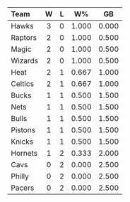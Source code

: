 | Team                             |  W  |  L  |  W%   |  GB   |
|:---------------------------------|:---:|:---:|:-----:|:-----:|
| [](/r/atlantahawks) Hawks        |  3  |  0  | 1.000 | 0.000 |
| [](/r/torontoraptors) Raptors    |  2  |  0  | 1.000 | 0.500 |
| [](/r/orlandomagic) Magic        |  2  |  0  | 1.000 | 0.500 |
| [](/r/washingtonwizards) Wizards |  2  |  0  | 1.000 | 0.500 |
| [](/r/heat) Heat                 |  2  |  1  | 0.667 | 1.000 |
| [](/r/bostonceltics) Celtics     |  2  |  1  | 0.667 | 1.000 |
| [](/r/mkebucks) Bucks            |  1  |  1  | 0.500 | 1.500 |
| [](/r/gonets) Nets               |  1  |  1  | 0.500 | 1.500 |
| [](/r/chicagobulls) Bulls        |  1  |  1  | 0.500 | 1.500 |
| [](/r/detroitpistons) Pistons    |  1  |  1  | 0.500 | 1.500 |
| [](/r/nyknicks) Knicks           |  1  |  1  | 0.500 | 1.500 |
| [](/r/charlottehornets) Hornets  |  1  |  2  | 0.333 | 2.000 |
| [](/r/clevelandcavs) Cavs        |  0  |  2  | 0.000 | 2.500 |
| [](/r/sixers) Philly             |  0  |  2  | 0.000 | 2.500 |
| [](/r/pacers) Pacers             |  0  |  2  | 0.000 | 2.500 |